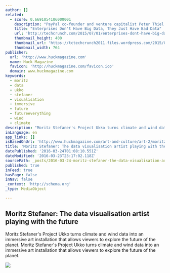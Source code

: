 ```yaml
---
author: []
related:
  - score: 0.6691054106000001
    description: "PayPal co-founder and venture capitalist Peter Thiel commonly harps on the tech community for overusing buzzwords like \"cloud\" and \"big data.\" He's not the only one who's been saying this, but the message still doesn't appear to be sinking in with most enterprises."
    title: "Enterprises Don't Have Big Data, They Just Have Bad Data"
    url: 'http://techcrunch.com/2015/07/01/enterprises-dont-have-big-data-they-just-have-bad-data/'
    thumbnail_height: 400
    thumbnail_url: 'https://tctechcrunch2011.files.wordpress.com/2015/07/baddata.jpg?w=764&h=400&crop=1'
    thumbnail_width: 764
publisher:
  url: 'http://www.huckmagazine.com'
  name: Huck Magazine
  favicon: 'http://huckmagazine.com/favicon.ico'
  domain: www.huckmagazine.com
keywords:
  - moritz
  - data
  - ukko
  - stefaner
  - visualisation
  - immersive
  - future
  - futureeverything
  - wind
  - climate
description: "Moritz Stefaner's Project Ukko turns climate and wind data into an immersive art installation that allows viewers to explore the future of the planet. Moritz Stefaner's Project Ukko turns climate and wind data into an immersive art installation that allows viewers to explore the future of the planet."
inLanguage: en
app_links: []
isBasedOnUrl: 'http://www.huckmagazine.com/art-and-culture/art-2/moritz-stefaner-data-visualisation-artist-playing-future/'
title: 'Moritz Stefaner: The data visualisation artist playing with the future'
datePublished: '2016-03-24T01:08:10.551Z'
dateModified: '2016-03-23T23:17:02.118Z'
sourcePath: _posts/2016-03-24-moritz-stefaner-the-data-visualisation-artist-playing-with.md
published: true
inFeed: true
hasPage: false
inNav: false
_context: 'http://schema.org'
_type: MediaObject

---
```

<article style=""><h1>Moritz Stefaner: The data visualisation artist playing with the future</h1><p>Moritz Stefaner's Project Ukko turns climate and wind data into an immersive art installation that allows viewers to explore the future of the planet. Moritz Stefaner's Project Ukko turns climate and wind data into an immersive art installation that allows viewers to explore the future of the planet.</p><img src="http://huckcdn.lwlies.com/admin/wp-content/uploads/2016/03/ukko_map-large.jpeg" /></article>